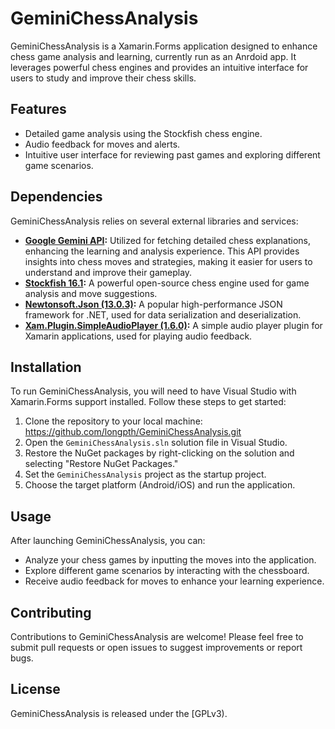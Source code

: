 # GeminiChessAnalysis

GeminiChessAnalysis is a Xamarin.Forms application designed to enhance chess game analysis and learning, currently run as an Anrdoid app. It leverages powerful chess engines and provides an intuitive interface for users to study and improve their chess skills.

## Features

- Detailed game analysis using the Stockfish chess engine.
- Audio feedback for moves and alerts.
- Intuitive user interface for reviewing past games and exploring different game scenarios.

## Dependencies

GeminiChessAnalysis relies on several external libraries and services:

- **[Google Gemini API](https://ai.google.dev/gemini-api/docs/api-key?_gl=1*o4ctee*_up*MQ..&gclid=CjwKCAjwkJm0BhBxEiwAwT1AXEfQ0c5BQKAGt9Dpi7pfbCwEQbTkt__TiEfG6nGyTevezueKfnA3qxoCFicQAvD_BwE):** Utilized for fetching detailed chess explanations, enhancing the learning and analysis experience. This API provides insights into chess moves and strategies, making it easier for users to understand and improve their gameplay.
- **[Stockfish 16.1](https://github.com/official-stockfish/Stockfish):** A powerful open-source chess engine used for game analysis and move suggestions.
- **[Newtonsoft.Json (13.0.3)](https://www.nuget.org/packages/Newtonsoft.Json/13.0.3):** A popular high-performance JSON framework for .NET, used for data serialization and deserialization.
- **[Xam.Plugin.SimpleAudioPlayer (1.6.0)](https://www.nuget.org/packages/Xam.Plugin.SimpleAudioPlayer/1.6.0):** A simple audio player plugin for Xamarin applications, used for playing audio feedback.

## Installation

To run GeminiChessAnalysis, you will need to have Visual Studio with Xamarin.Forms support installed. Follow these steps to get started:

1. Clone the repository to your local machine: https://github.com/longpth/GeminiChessAnalysis.git
2. Open the `GeminiChessAnalysis.sln` solution file in Visual Studio.
3. Restore the NuGet packages by right-clicking on the solution and selecting "Restore NuGet Packages."
4. Set the `GeminiChessAnalysis` project as the startup project.
5. Choose the target platform (Android/iOS) and run the application.

## Usage

After launching GeminiChessAnalysis, you can:

- Analyze your chess games by inputting the moves into the application.
- Explore different game scenarios by interacting with the chessboard.
- Receive audio feedback for moves to enhance your learning experience.

## Contributing

Contributions to GeminiChessAnalysis are welcome! Please feel free to submit pull requests or open issues to suggest improvements or report bugs.

## License

GeminiChessAnalysis is released under the [GPLv3).

